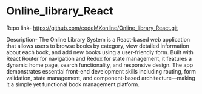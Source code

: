 # Online_library_React
Repo link- https://github.com/codeMXonline/Online_library_React.git

Description-
The Online Library System is a React-based web application that allows users to browse books by category, view detailed information about each book, and add new books using a user-friendly form. Built with React Router for navigation and Redux for state management, it features a dynamic home page, search functionality, and responsive design. The app demonstrates essential front-end development skills including routing, form validation, state management, and component-based architecture—making it a simple yet functional book management platform.
